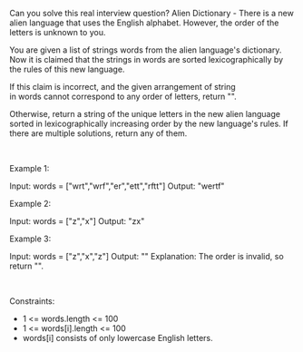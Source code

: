Can you solve this real interview question? Alien Dictionary - There is a new alien language that uses the English alphabet. However, the order of the letters is unknown to you.

You are given a list of strings words from the alien language's dictionary. Now it is claimed that the strings in words are sorted lexicographically by the rules of this new language.

If this claim is incorrect, and the given arrangement of string in words cannot correspond to any order of letters, return "".

Otherwise, return a string of the unique letters in the new alien language sorted in lexicographically increasing order by the new language's rules. If there are multiple solutions, return any of them.

 

Example 1:


Input: words = ["wrt","wrf","er","ett","rftt"]
Output: "wertf"


Example 2:


Input: words = ["z","x"]
Output: "zx"


Example 3:


Input: words = ["z","x","z"]
Output: ""
Explanation: The order is invalid, so return "".


 

Constraints:

 * 1 <= words.length <= 100
 * 1 <= words[i].length <= 100
 * words[i] consists of only lowercase English letters.